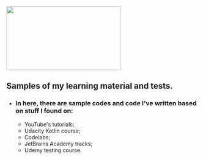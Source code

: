 <img src="https://encrypted-tbn0.gstatic.com/images?q=tbn:ANd9GcSpM9j3Y1K8coolE7PhVzu9U_r-X1HLNZGswQ&usqp=CAU" width="300" height="168"/>

##  Samples of my learning material and tests.
- ### In here, there are sample codes and code I've written based on stuff I found on:
    -  YouTube's tutorials;
    -  Udacity Kotlin course;
    -  Codelabs;
    -  JetBrains Academy tracks;
    -  Udemy testing course.
